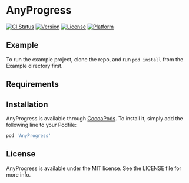 # AnyProgress

[![CI Status](https://img.shields.io/travis/SohagCSE/AnyProgress.svg?style=flat)](https://travis-ci.org/SohagCSE/AnyProgress)
[![Version](https://img.shields.io/cocoapods/v/AnyProgress.svg?style=flat)](https://cocoapods.org/pods/AnyProgress)
[![License](https://img.shields.io/cocoapods/l/AnyProgress.svg?style=flat)](https://cocoapods.org/pods/AnyProgress)
[![Platform](https://img.shields.io/cocoapods/p/AnyProgress.svg?style=flat)](https://cocoapods.org/pods/AnyProgress)

## Example

To run the example project, clone the repo, and run `pod install` from the Example directory first.

## Requirements

## Installation

AnyProgress is available through [CocoaPods](https://cocoapods.org). To install
it, simply add the following line to your Podfile:

```ruby
pod 'AnyProgress'
```


## License

AnyProgress is available under the MIT license. See the LICENSE file for more info.
